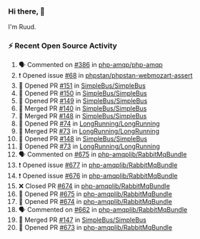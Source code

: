 ### Hi there, 👋

I'm Ruud.
 
### :zap: Recent Open Source Activity

<!--START_SECTION:activity-->
1. 🗣 Commented on [#386](https://github.com/php-amqp/php-amqp/issues/386) in [php-amqp/php-amqp](https://github.com/php-amqp/php-amqp)
2. ❗️ Opened issue [#68](https://github.com/phpstan/phpstan-webmozart-assert/issues/68) in [phpstan/phpstan-webmozart-assert](https://github.com/phpstan/phpstan-webmozart-assert)
3. 💪 Opened PR [#151](https://github.com/SimpleBus/SimpleBus/pull/151) in [SimpleBus/SimpleBus](https://github.com/SimpleBus/SimpleBus)
4. 💪 Opened PR [#150](https://github.com/SimpleBus/SimpleBus/pull/150) in [SimpleBus/SimpleBus](https://github.com/SimpleBus/SimpleBus)
5. 💪 Opened PR [#149](https://github.com/SimpleBus/SimpleBus/pull/149) in [SimpleBus/SimpleBus](https://github.com/SimpleBus/SimpleBus)
6. 🎉 Merged PR [#140](https://github.com/SimpleBus/SimpleBus/pull/140) in [SimpleBus/SimpleBus](https://github.com/SimpleBus/SimpleBus)
7. 🎉 Merged PR [#148](https://github.com/SimpleBus/SimpleBus/pull/148) in [SimpleBus/SimpleBus](https://github.com/SimpleBus/SimpleBus)
8. 💪 Opened PR [#74](https://github.com/LongRunning/LongRunning/pull/74) in [LongRunning/LongRunning](https://github.com/LongRunning/LongRunning)
9. 🎉 Merged PR [#73](https://github.com/LongRunning/LongRunning/pull/73) in [LongRunning/LongRunning](https://github.com/LongRunning/LongRunning)
10. 💪 Opened PR [#148](https://github.com/SimpleBus/SimpleBus/pull/148) in [SimpleBus/SimpleBus](https://github.com/SimpleBus/SimpleBus)
11. 💪 Opened PR [#73](https://github.com/LongRunning/LongRunning/pull/73) in [LongRunning/LongRunning](https://github.com/LongRunning/LongRunning)
12. 🗣 Commented on [#675](https://github.com/php-amqplib/RabbitMqBundle/issues/675) in [php-amqplib/RabbitMqBundle](https://github.com/php-amqplib/RabbitMqBundle)
13. ❗️ Opened issue [#677](https://github.com/php-amqplib/RabbitMqBundle/issues/677) in [php-amqplib/RabbitMqBundle](https://github.com/php-amqplib/RabbitMqBundle)
14. ❗️ Opened issue [#676](https://github.com/php-amqplib/RabbitMqBundle/issues/676) in [php-amqplib/RabbitMqBundle](https://github.com/php-amqplib/RabbitMqBundle)
15. ❌ Closed PR [#674](https://github.com/php-amqplib/RabbitMqBundle/pull/674) in [php-amqplib/RabbitMqBundle](https://github.com/php-amqplib/RabbitMqBundle)
16. 💪 Opened PR [#675](https://github.com/php-amqplib/RabbitMqBundle/pull/675) in [php-amqplib/RabbitMqBundle](https://github.com/php-amqplib/RabbitMqBundle)
17. 💪 Opened PR [#674](https://github.com/php-amqplib/RabbitMqBundle/pull/674) in [php-amqplib/RabbitMqBundle](https://github.com/php-amqplib/RabbitMqBundle)
18. 🗣 Commented on [#662](https://github.com/php-amqplib/RabbitMqBundle/issues/662) in [php-amqplib/RabbitMqBundle](https://github.com/php-amqplib/RabbitMqBundle)
19. 🎉 Merged PR [#147](https://github.com/SimpleBus/SimpleBus/pull/147) in [SimpleBus/SimpleBus](https://github.com/SimpleBus/SimpleBus)
20. 💪 Opened PR [#673](https://github.com/php-amqplib/RabbitMqBundle/pull/673) in [php-amqplib/RabbitMqBundle](https://github.com/php-amqplib/RabbitMqBundle)
<!--END_SECTION:activity-->
